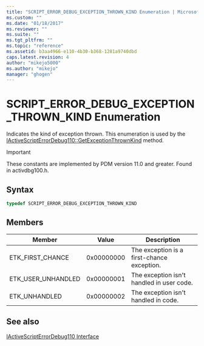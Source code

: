 ```yaml
---
title: "SCRIPT_ERROR_DEBUG_EXCEPTION_THROWN_KIND Enumeration | Microsoft Docs"
ms.custom: ""
ms.date: "01/18/2017"
ms.reviewer: ""
ms.suite: ""
ms.tgt_pltfrm: ""
ms.topic: "reference"
ms.assetid: b3aa4966-e110-4b30-b368-1281a9740dbd
caps.latest.revision: 4
author: "mikejo5000"
ms.author: "mikejo"
manager: "ghogen"
---
```

# SCRIPT_ERROR_DEBUG_EXCEPTION_THROWN_KIND Enumeration
Indicates the kind of exception thrown. This enumeration is used by the [IActiveScriptErrorDebug110::GetExceptionThrownKind](../../winscript/reference/iactivescripterrordebug110-getexceptionthrownkind.md) method.  
  
> [!IMPORTANT]
> These constants are implemented by PDM version 11.0 and greater. Found in activdbg100.h.  
  
## Syntax  
  
```cpp
typedef SCRIPT_ERROR_DEBUG_EXCEPTION_THROWN_KIND  
```  
  
## Members  
  
|Member|Value|Description|  
|------------|-----------|-----------------|  
|ETK_FIRST_CHANCE|0x00000000|The exception is a first-chance exception.|  
|ETK_USER_UNHANDLED|0x00000001|The exception isn't handled in user code.|  
|ETK_UNHANDLED|0x00000002|The exception isn't handled in code.|  
  
## See also  
 [IActiveScriptErrorDebug110 Interface](../../winscript/reference/iactivescripterrordebug110-interface.md)